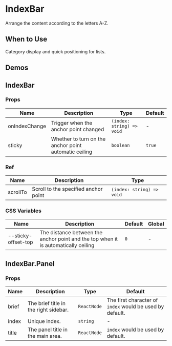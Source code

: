 # IndexBar

Arrange the content according to the letters A-Z.

## When to Use

Category display and quick positioning for lists.

## Demos

<code src="./demos/demo1.tsx"></code> <code src="./demos/demo2.tsx"></code> <code src="./demos/demo3.tsx" debug></code>

## IndexBar

### Props

| Name | Description | Type | Default |
| --- | --- | --- | --- |
| onIndexChange | Trigger when the anchor point changed | `(index: string) => void` | - |
| sticky | Whether to turn on the anchor point automatic ceiling | `boolean` | `true` |

### Ref

| Name     | Description                          | Type                      |
| -------- | ------------------------------------ | ------------------------- |
| scrollTo | Scroll to the specified anchor point | `(index: string) => void` |

### CSS Variables

| Name | Description | Default | Global |
| --- | --- | --- | --- |
| --sticky-offset-top | The distance between the anchor point and the top when it is automatically ceiling | `0` | - |

## IndexBar.Panel

### Props

| Name | Description | Type | Default |
| --- | --- | --- | --- |
| brief | The brief title in the right sidebar. | `ReactNode` | The first character of `index` would be used by default. |
| index | Unique index. | `string` | - |
| title | The panel title in the main area. | `ReactNode` | `index` would be used by default. |
